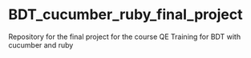 # BDT_cucumber_ruby_final_project
Repository for the final project for the course QE Training for BDT with cucumber and ruby
